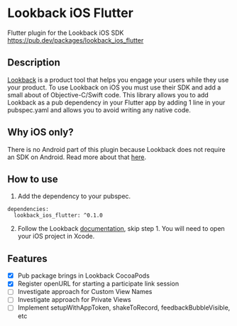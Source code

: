 # Lookback iOS Flutter
Flutter plugin for the Lookback iOS SDK
https://pub.dev/packages/lookback_ios_flutter
## Description
[Lookback](https://lookback.io/) is a product tool that helps you engage your users while they use your product. To use Lookback on iOS you must use their SDK and add a small about of Objective-C/Swift code.
This library allows you to add Lookback as a pub dependency in your Flutter app by adding 1 line in your pubspec.yaml and allows you to avoid writing any native code.
## Why iOS only?
There is no Android part of this plugin because Lookback does not require an SDK on Android. Read more about that [here](https://help.lookback.io/installing-the-ios-sdk/overview-of-the-ios-sdk).
## How to use
1. Add the dependency to your pubspec.
```
dependencies:
  lookback_ios_flutter: ^0.1.0
```
2. Follow the Lookback [documentation](https://help.lookback.io/installing-the-sdk/configuring-lookback/configuring-lookback-participate), skip step 1. You will need to open your iOS project in Xcode.
## Features
- [x] Pub package brings in Lookback CocoaPods
- [x] Register openURL for starting a participate link session
- [ ] Investigate approach for Custom View Names
- [ ] Investigate approach for Private Views
- [ ] Implement setupWithAppToken, shakeToRecord, feedbackBubbleVisible, etc